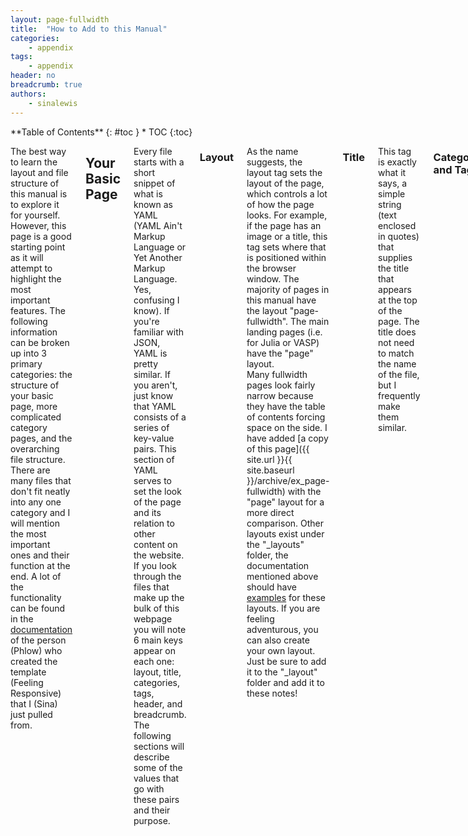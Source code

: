 ```yaml
---
layout: page-fullwidth
title:  "How to Add to this Manual"
categories:
    - appendix
tags:
    - appendix
header: no
breadcrumb: true
authors: 
    - sinalewis
---
```

<div class="row">
<div class="medium-4 medium-push-8 columns" markdown="1">
<div class="panel radius" markdown="1">
**Table of Contents**
{: #toc }
*  TOC
{:toc}
</div>
</div><!-- /.medium-4.columns -->

<div class="medium-8 medium-pull-4 columns" markdown="1">

The best way to learn the layout and file structure of this manual is to explore it for yourself. However, this page is a good starting point as it will attempt to highlight the most important features. The following information can be broken up into 3 primary categories: the structure of your basic page, more complicated category pages, and the overarching file structure. There are many files that don't fit neatly into any one category and I will mention the most important ones and their function at the end. A lot of the functionality can be found in the [documentation](https://phlow.github.io/feeling-responsive/documentation/) of the person (Phlow) who created the template (Feeling Responsive) that I (Sina) just pulled from.

## Your Basic Page
Every file starts with a short snippet of what is known as YAML (YAML Ain't Markup Language or Yet Another Markup Language. Yes, confusing I know). If you're familiar with JSON, YAML is pretty similar. If you aren't, just know that YAML consists of a series of key-value pairs. This section of YAML serves to set the look of the page and its relation to other content on the website. If you look through the files that make up the bulk of this webpage you will note 6 main keys appear on each one: layout, title, categories, tags, header, and breadcrumb. The following sections will describe some of the values that go with these pairs and their purpose.

### Layout
As the name suggests, the layout tag sets the layout of the page, which controls a lot of how the page looks. For example, if the page has an image or a title, this tag sets where that is positioned within the browser window. The majority of pages in this manual have the layout "page-fullwidth". The main landing pages (i.e. for Julia or VASP) have the "page" layout.  
Many fullwidth pages look fairly narrow because they have the table of contents forcing space on the side. I have added [a copy of this page]({{ site.url }}{{ site.baseurl }}/archive/ex_page-fullwidth) with the "page" layout for a more direct comparison. Other layouts exist under the "_layouts" folder, the documentation mentioned above should have [examples](https://phlow.github.io/feeling-responsive/documentation/#formats) for these layouts. If you are feeling adventurous, you can also create your own layout. Just be sure to add it to the "_layout" folder and add it to these notes!

### Title
This tag is exactly what it says, a simple string (text enclosed in quotes) that supplies the title that appears at the top of the page. The title does not need to match the name of the file, but I frequently make them similar.

### Categories and Tags
Categories and tags are important for how the webpage is structured. As discussed in the [below section](#category-pages), pages are automatically included on certain landing pages based on their tag keys (i.e. coding, theory, Julia, LAMMPS...) and as mentioned in [the breadcrumb section](#breadcrumb) the listed categories and their order define what appears in the breadcrumb list. As discussed in the overarching [file structure](#file-location), I tend to sort files also based on their top level category; for example, all VASP related files are in the 'programs' category. Listed categories and tags also end up at the bottom of the page. 

### Header
The header is a banner that stretches across the top of the page. Most pages use "header: no", so that the first thing on the page is the title and then the content. Landing category pages, such as VASP or coding, have a specified title and image for the header. The creator of the template has example of [most type of headers](https://phlow.github.io/feeling-responsive/design/no-header/) that you would want to create.

### Breadcrumb(s)
Breadcrumbs are a way to help the user navigate the site. Setting the tag "breadcrumb: true" creates the grey banner at the top of the page that, on the [setting up Julia]({{ site.url }}{{ site.baseurl }}/coding/julia/julia_setup) page for example, reads "START / CODING / JULIA / SETTING UP JULIA". This then allows the user to start from a page and work their way back up the hierarchy of files. Breadcrumbs rely on the categories listed on the page, and their order. If the order is incorrect to how the files are structured, the links will be broken. In the 'setting up Julia' page example, the coding category comes first followed by Julia. If you swap the order of these categories, the links will not be setup correctly.
IMPORTANT: make sure that the key is breadcrumb not breadcrumbs.

### Author
If you create a webpage and want to take ownership for the content, or just allow for someone to contact you if they have questions, you can add the "author" tag to the YAML. This tag requires you to create a short profile in the file "_author/authors.yml". Your name is required, but email and siterole are optional.


## Category Pages

### 

## Overarching File Structure

### File Names

### File Location

## Markdown and Templating Language Info

### Templating

#### Kramdown {:}
[Example](https://kramdown.gettalong.org/converter/html.html#toc)

#### Liquid {{}}
[Example](https://jekyllrb.com/docs/liquid/)